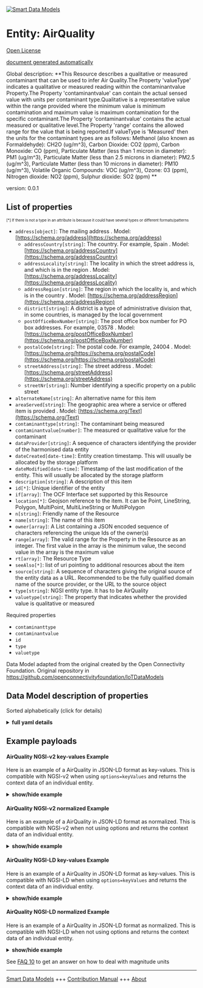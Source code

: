<!-- 10-Header -->    
[![Smart Data Models](https://smartdatamodels.org/wp-content/uploads/2022/01/SmartDataModels_logo.png "Logo")](https://smartdatamodels.org)    
Entity: AirQuality    
==================<!-- /10-Header -->    
<!-- 15-License -->    
[Open License](https://github.com/smart-data-models//dataModel.OCF/blob/master/AirQuality/LICENSE.md)    
[document generated automatically](https://docs.google.com/presentation/d/e/2PACX-1vTs-Ng5dIAwkg91oTTUdt8ua7woBXhPnwavZ0FxgR8BsAI_Ek3C5q97Nd94HS8KhP-r_quD4H0fgyt3/pub?start=false&loop=false&delayms=3000#slide=id.gb715ace035_0_60)    
<!-- /15-License -->    
<!-- 20-Description -->    
Global description: **This Resource describes a qualitative or measured contaminant that can be used to infer Air Quality.The Property 'valueType' indicates a qualitative or measured reading within the contaminantvalue Property.The Property 'contaminantvalue' can contain the actual sensed value with units per contaminant type.Qualitative is a representative value within the range provided where the minimum value is minimum contamination and maximum value is maximum contamination for the specific contaminant.The Property 'contaminantvalue' contains the actual measured or qualitative level.The Property 'range' contains the allowed range for the value that is being reported.If valueType is 'Measured' then the units for the contaminant types are as follows: Methanol (also known as Formaldehyde): CH2O (ug/m^3), Carbon Dioxide: CO2 (ppm), Carbon Monoxide: CO (ppm), Particulate Matter (less than 1 micron in diameter): PM1 (ug/m^3), Particulate Matter (less than 2.5 microns in diameter): PM2.5 (ug/m^3), Particulate Matter (less than 10 microns in diameter): PM10 (ug/m^3), Volatile Organic Compounds: VOC (ug/m^3), Ozone: 03 (ppm), Nitrogen dioxide: NO2 (ppm), Sulphur dioxide: SO2 (ppm) **    
version: 0.0.1    
<!-- /20-Description -->    
<!-- 30-PropertiesList -->    
## List of properties    
<sup><sub>[*] If there is not a type in an attribute is because it could have several types or different formats/patterns</sub></sup>    
- `address[object]`: The mailing address  . Model: [https://schema.org/address](https://schema.org/address)	- `addressCountry[string]`: The country. For example, Spain  . Model: [https://schema.org/addressCountry](https://schema.org/addressCountry)    
	- `addressLocality[string]`: The locality in which the street address is, and which is in the region  . Model: [https://schema.org/addressLocality](https://schema.org/addressLocality)    
	- `addressRegion[string]`: The region in which the locality is, and which is in the country  . Model: [https://schema.org/addressRegion](https://schema.org/addressRegion)    
	- `district[string]`: A district is a type of administrative division that, in some countries, is managed by the local government      
	- `postOfficeBoxNumber[string]`: The post office box number for PO box addresses. For example, 03578  . Model: [https://schema.org/postOfficeBoxNumber](https://schema.org/postOfficeBoxNumber)    
	- `postalCode[string]`: The postal code. For example, 24004  . Model: [https://schema.org/https://schema.org/postalCode](https://schema.org/https://schema.org/postalCode)    
	- `streetAddress[string]`: The street address  . Model: [https://schema.org/streetAddress](https://schema.org/streetAddress)    
	- `streetNr[string]`: Number identifying a specific property on a public street      
- `alternateName[string]`: An alternative name for this item  - `areaServed[string]`: The geographic area where a service or offered item is provided  . Model: [https://schema.org/Text](https://schema.org/Text)- `contaminanttype[string]`: The contaminant being measured  - `contaminantvalue[number]`: The measured or qualitative value for the contaminant  - `dataProvider[string]`: A sequence of characters identifying the provider of the harmonised data entity  - `dateCreated[date-time]`: Entity creation timestamp. This will usually be allocated by the storage platform  - `dateModified[date-time]`: Timestamp of the last modification of the entity. This will usually be allocated by the storage platform  - `description[string]`: A description of this item  - `id[*]`: Unique identifier of the entity  - `if[array]`: The OCF Interface set supported by this Resource  - `location[*]`: Geojson reference to the item. It can be Point, LineString, Polygon, MultiPoint, MultiLineString or MultiPolygon  - `n[string]`: Friendly name of the Resource  - `name[string]`: The name of this item  - `owner[array]`: A List containing a JSON encoded sequence of characters referencing the unique Ids of the owner(s)  - `range[array]`: The valid range for the Property in the Resource as an integer. The first value in the array is the minimum value, the second value in the array is the maximum value  - `rt[array]`: The Resource Type  - `seeAlso[*]`: list of uri pointing to additional resources about the item  - `source[string]`: A sequence of characters giving the original source of the entity data as a URL. Recommended to be the fully qualified domain name of the source provider, or the URL to the source object  - `type[string]`: NGSI entity type. It has to be AirQuality  - `valuetype[string]`: The property that indicates whether the provided value is qualitative or measured  <!-- /30-PropertiesList -->    
<!-- 35-RequiredProperties -->    
Required properties    
- `contaminanttype`  - `contaminantvalue`  - `id`  - `type`  - `valuetype`  <!-- /35-RequiredProperties -->    
<!-- 40-RequiredProperties -->    
Data Model adapted from the original created by the Open Connectivity Foundation. Original repository in https://github.com/openconnectivityfoundation/IoTDataModels    
<!-- /40-RequiredProperties -->    
<!-- 50-DataModelHeader -->    
## Data Model description of properties    
Sorted alphabetically (click for details)    
<!-- /50-DataModelHeader -->    
<!-- 60-ModelYaml -->    
<details><summary><strong>full yaml details</strong></summary>      
```yaml    
AirQuality:      
  description: 'This Resource describes a qualitative or measured contaminant that can be used to infer Air Quality.The Property ''valueType'' indicates a qualitative or measured reading within the contaminantvalue Property.The Property ''contaminantvalue'' can contain the actual sensed value with units per contaminant type.Qualitative is a representative value within the range provided where the minimum value is minimum contamination and maximum value is maximum contamination for the specific contaminant.The Property ''contaminantvalue'' contains the actual measured or qualitative level.The Property ''range'' contains the allowed range for the value that is being reported.If valueType is ''Measured'' then the units for the contaminant types are as follows: Methanol (also known as Formaldehyde): CH2O (ug/m^3), Carbon Dioxide: CO2 (ppm), Carbon Monoxide: CO (ppm), Particulate Matter (less than 1 micron in diameter): PM1 (ug/m^3), Particulate Matter (less than 2.5 microns in diameter): PM2.5 (ug/m^3), Particulate Matter (less than 10 microns in diameter): PM10 (ug/m^3), Volatile Organic Compounds: VOC (ug/m^3), Ozone: 03 (ppm), Nitrogen dioxide: NO2 (ppm), Sulphur dioxide: SO2 (ppm) '      
  properties:      
    address:      
      description: The mailing address      
      properties:      
        addressCountry:      
          description: 'The country. For example, Spain'      
          type: string      
          x-ngsi:      
            model: https://schema.org/addressCountry      
            type: Property      
        addressLocality:      
          description: 'The locality in which the street address is, and which is in the region'      
          type: string      
          x-ngsi:      
            model: https://schema.org/addressLocality      
            type: Property      
        addressRegion:      
          description: 'The region in which the locality is, and which is in the country'      
          type: string      
          x-ngsi:      
            model: https://schema.org/addressRegion      
            type: Property      
        district:      
          description: 'A district is a type of administrative division that, in some countries, is managed by the local government'      
          type: string      
          x-ngsi:      
            type: Property      
        postOfficeBoxNumber:      
          description: 'The post office box number for PO box addresses. For example, 03578'      
          type: string      
          x-ngsi:      
            model: https://schema.org/postOfficeBoxNumber      
            type: Property      
        postalCode:      
          description: 'The postal code. For example, 24004'      
          type: string      
          x-ngsi:      
            model: https://schema.org/https://schema.org/postalCode      
            type: Property      
        streetAddress:      
          description: The street address      
          type: string      
          x-ngsi:      
            model: https://schema.org/streetAddress      
            type: Property      
        streetNr:      
          description: Number identifying a specific property on a public street      
          type: string      
          x-ngsi:      
            type: Property      
      type: object      
      x-ngsi:      
        model: https://schema.org/address      
        type: Property      
    alternateName:      
      description: An alternative name for this item      
      type: string      
      x-ngsi:      
        type: Property      
    areaServed:      
      description: The geographic area where a service or offered item is provided      
      type: string      
      x-ngsi:      
        model: https://schema.org/Text      
        type: Property      
    contaminanttype:      
      description: The contaminant being measured      
      enum:      
        - CH2O      
        - CO2      
        - CO      
        - PM1      
        - PM2.5      
        - PM10      
        - VOC      
        - Smoke      
        - Odor      
        - AirPollution      
        - NO2      
        - SO2      
        - O3      
      readOnly: true      
      type: string      
      x-ngsi:      
        type: Property      
    contaminantvalue:      
      description: The measured or qualitative value for the contaminant      
      readOnly: true      
      type: number      
      x-ngsi:      
        type: Property      
    dataProvider:      
      description: A sequence of characters identifying the provider of the harmonised data entity      
      type: string      
      x-ngsi:      
        type: Property      
    dateCreated:      
      description: Entity creation timestamp. This will usually be allocated by the storage platform      
      format: date-time      
      type: string      
      x-ngsi:      
        type: Property      
    dateModified:      
      description: Timestamp of the last modification of the entity. This will usually be allocated by the storage platform      
      format: date-time      
      type: string      
      x-ngsi:      
        type: Property      
    description:      
      description: A description of this item      
      type: string      
      x-ngsi:      
        type: Property      
    id:      
      anyOf:      
        - description: Identifier format of any NGSI entity      
          maxLength: 256      
          minLength: 1      
          pattern: ^[\w\-\.\{\}\$\+\*\[\]`|~^@!,:\\]+$      
          type: string      
          x-ngsi:      
            type: Property      
        - description: Identifier format of any NGSI entity      
          format: uri      
          type: string      
          x-ngsi:      
            type: Property      
      description: Unique identifier of the entity      
      x-ngsi:      
        type: Property      
    if:      
      description: The OCF Interface set supported by this Resource      
      items:      
        enum:      
          - oic.if.s      
          - oic.if.baseline      
        type: string      
      minItems: 2      
      readOnly: true      
      type: array      
      uniqueItems: true      
      x-ngsi:      
        type: Property      
    location:      
      description: 'Geojson reference to the item. It can be Point, LineString, Polygon, MultiPoint, MultiLineString or MultiPolygon'      
      oneOf:      
        - description: Geojson reference to the item. Point      
          properties:      
            bbox:      
              items:      
                type: number      
              minItems: 4      
              type: array      
            coordinates:      
              items:      
                type: number      
              minItems: 2      
              type: array      
            type:      
              enum:      
                - Point      
              type: string      
          required:      
            - type      
            - coordinates      
          title: GeoJSON Point      
          type: object      
          x-ngsi:      
            type: GeoProperty      
        - description: Geojson reference to the item. LineString      
          properties:      
            bbox:      
              items:      
                type: number      
              minItems: 4      
              type: array      
            coordinates:      
              items:      
                items:      
                  type: number      
                minItems: 2      
                type: array      
              minItems: 2      
              type: array      
            type:      
              enum:      
                - LineString      
              type: string      
          required:      
            - type      
            - coordinates      
          title: GeoJSON LineString      
          type: object      
          x-ngsi:      
            type: GeoProperty      
        - description: Geojson reference to the item. Polygon      
          properties:      
            bbox:      
              items:      
                type: number      
              minItems: 4      
              type: array      
            coordinates:      
              items:      
                items:      
                  items:      
                    type: number      
                  minItems: 2      
                  type: array      
                minItems: 4      
                type: array      
              type: array      
            type:      
              enum:      
                - Polygon      
              type: string      
          required:      
            - type      
            - coordinates      
          title: GeoJSON Polygon      
          type: object      
          x-ngsi:      
            type: GeoProperty      
        - description: Geojson reference to the item. MultiPoint      
          properties:      
            bbox:      
              items:      
                type: number      
              minItems: 4      
              type: array      
            coordinates:      
              items:      
                items:      
                  type: number      
                minItems: 2      
                type: array      
              type: array      
            type:      
              enum:      
                - MultiPoint      
              type: string      
          required:      
            - type      
            - coordinates      
          title: GeoJSON MultiPoint      
          type: object      
          x-ngsi:      
            type: GeoProperty      
        - description: Geojson reference to the item. MultiLineString      
          properties:      
            bbox:      
              items:      
                type: number      
              minItems: 4      
              type: array      
            coordinates:      
              items:      
                items:      
                  items:      
                    type: number      
                  minItems: 2      
                  type: array      
                minItems: 2      
                type: array      
              type: array      
            type:      
              enum:      
                - MultiLineString      
              type: string      
          required:      
            - type      
            - coordinates      
          title: GeoJSON MultiLineString      
          type: object      
          x-ngsi:      
            type: GeoProperty      
        - description: Geojson reference to the item. MultiLineString      
          properties:      
            bbox:      
              items:      
                type: number      
              minItems: 4      
              type: array      
            coordinates:      
              items:      
                items:      
                  items:      
                    items:      
                      type: number      
                    minItems: 2      
                    type: array      
                  minItems: 4      
                  type: array      
                type: array      
              type: array      
            type:      
              enum:      
                - MultiPolygon      
              type: string      
          required:      
            - type      
            - coordinates      
          title: GeoJSON MultiPolygon      
          type: object      
          x-ngsi:      
            type: GeoProperty      
      x-ngsi:      
        type: GeoProperty      
    n:      
      description: Friendly name of the Resource      
      maxLength: 64      
      readOnly: true      
      type: string      
      x-ngsi:      
        type: Property      
    name:      
      description: The name of this item      
      type: string      
      x-ngsi:      
        type: Property      
    owner:      
      description: A List containing a JSON encoded sequence of characters referencing the unique Ids of the owner(s)      
      items:      
        anyOf:      
          - description: Identifier format of any NGSI entity      
            maxLength: 256      
            minLength: 1      
            pattern: ^[\w\-\.\{\}\$\+\*\[\]`|~^@!,:\\]+$      
            type: string      
            x-ngsi:      
              type: Property      
          - description: Identifier format of any NGSI entity      
            format: uri      
            type: string      
            x-ngsi:      
              type: Property      
        description: Unique identifier of the entity      
        x-ngsi:      
          type: Property      
      type: array      
      x-ngsi:      
        type: Property      
    range:      
      description: 'The valid range for the Property in the Resource as an integer. The first value in the array is the minimum value, the second value in the array is the maximum value'      
      items:      
        type: integer      
      maxItems: 2      
      minItems: 2      
      readOnly: true      
      type: array      
      x-ngsi:      
        type: Property      
    rt:      
      description: The Resource Type      
      items:      
        enum:      
          - oic.r.airquality      
        maxLength: 64      
        type: string      
      minItems: 1      
      readOnly: true      
      type: array      
      uniqueItems: true      
      x-ngsi:      
        type: Property      
    seeAlso:      
      description: list of uri pointing to additional resources about the item      
      oneOf:      
        - items:      
            format: uri      
            type: string      
          minItems: 1      
          type: array      
        - format: uri      
          type: string      
      x-ngsi:      
        type: Property      
    source:      
      description: 'A sequence of characters giving the original source of the entity data as a URL. Recommended to be the fully qualified domain name of the source provider, or the URL to the source object'      
      type: string      
      x-ngsi:      
        type: Property      
    type:      
      description: NGSI entity type. It has to be AirQuality      
      enum:      
        - AirQuality      
      type: string      
      x-ngsi:      
        type: Property      
    valuetype:      
      description: The property that indicates whether the provided value is qualitative or measured      
      enum:      
        - Qualitative      
        - Measured      
      readOnly: true      
      type: string      
      x-ngsi:      
        type: Property      
  required:      
    - contaminantvalue      
    - contaminanttype      
    - valuetype      
    - id      
    - type      
  type: object      
  x-derived-from: https://raw.githubusercontent.com/openconnectivityfoundation/IoTDataModels/master/AirQualityResURI.swagger.json      
  x-disclaimer: 'Redistribution and use in source and binary forms, with or without modification, are permitted  provided that the license conditions are met. Copyleft (c) 2022 Contributors to Smart Data Models Program'      
  x-license-url: https://github.com/smart-data-models/dataModel.OCF/blob/master/AirQuality/LICENSE.md      
  x-model-schema: https://smart-data-models.github.io/dataModel.OCF/AirQuality/schema.json      
  x-model-tags: OCF      
  x-version: 0.0.1      
```    
</details>      
<!-- /60-ModelYaml -->    
<!-- 70-MiddleNotes -->    
<!-- /70-MiddleNotes -->    
<!-- 80-Examples -->    
## Example payloads      
#### AirQuality NGSI-v2 key-values Example      
Here is an example of a AirQuality in JSON-LD format as key-values. This is compatible with NGSI-v2 when  using `options=keyValues` and returns the context data of an individual entity.    
<details><summary><strong>show/hide example</strong></summary>      
```json  
{  
  "id": "urn:ngsi-ld:AirQuality:id:GQEJ:48764759",  
  "dateCreated": "1979-07-06T09:36:23Z",  
  "dateModified": "2021-06-07T14:46:20Z",  
  "source": "Son would mouth relate own chair better available. Line beyond its particularly tree whom.",  
  "name": "Tend employee source nature add rest. Report size personal partner stock four. Region as true develop sound central.",  
  "alternateName": "",  
  "description": "Wonder employee attorney quickly candidate change although bag.",  
  "dataProvider": "Study modern miss dog Democrat quickly. Often late produce you true soldier. Food break onto friend.",  
  "owner": [  
    "urn:ngsi-ld:AirQuality:items:KNBD:33041352",  
    "urn:ngsi-ld:AirQuality:items:DUGT:23098910"  
  ],  
  "seeAlso": [  
    "urn:ngsi-ld:AirQuality:items:AGFW:91615109"  
  ],  
  "location": {  
    "type": "Point",  
    "coordinates": [  
      -56.7421445,  
      77.286609  
    ]  
  },  
  "address": {  
    "streetAddress": "View age international big. Attorney author feeling job article.",  
    "addressLocality": "Others record hospital. Grow rule stuff truth college. Whom around put suddenly garden.",  
    "addressRegion": "Others kind company likely. Tonight themselves true power home price.",  
    "addressCountry": "Real leader bad school name care several. Good explain grow water plant perform resource.",  
    "postalCode": "S",  
    "postOfficeBoxNumber": "Those traditional page a although for study. Speak themselves speech. Nature white without study candidate.",  
    "streetNr": "Wear individual about add senior woman.",  
    "district": "Best budget power them evidence"  
  },  
  "areaServed": "Fire",  
  "rt": [  
    "oic.r.airquality"  
  ],  
  "contaminanttype": "CO",  
  "valuetype": "Qualitative",  
  "contaminantvalue": 864,  
  "n": "American whole magazine truth stop whose. On tradition",  
  "range": [  
    864,  
    864  
  ],  
  "if": [  
    "oic.if.baseline",  
    "oic.if.s"  
  ],  
  "type": "AirQuality"  
}  
```  
</details>    
#### AirQuality NGSI-v2 normalized Example      
Here is an example of a AirQuality in JSON-LD format as normalized. This is compatible with NGSI-v2 when not using options and returns the context data of an individual entity.    
<details><summary><strong>show/hide example</strong></summary>      
```json  
{  
  "id": "urn:ngsi-ld:AirQuality:id:GQEJ:48764759",  
  "dateCreated": {  
    "type": "DateTime",  
    "value": "1979-07-06T09:36:23Z"  
  },  
  "dateModified": {  
    "type": "DateTime",  
    "value": "2021-06-07T14:46:20Z"  
  },  
  "source": {  
    "type": "Text",  
    "value": "Son would mouth relate own chair better available. Line beyond its particularly tree whom."  
  },  
  "name": {  
    "type": "Text",  
    "value": "Tend employee source nature add rest. Report size personal partner stock four. Region as true develop sound central."  
  },  
  "alternateName": {  
    "type": "Text",  
    "value": ""  
  },  
  "description": {  
    "type": "Text",  
    "value": "Wonder employee attorney quickly candidate change although bag."  
  },  
  "dataProvider": {  
    "type": "Text",  
    "value": "Study modern miss dog Democrat quickly. Often late produce you true soldier. Food break onto friend."  
  },  
  "owner": {  
    "type": "StructuredValue",  
    "value": [  
      "urn:ngsi-ld:AirQuality:items:KNBD:33041352",  
      "urn:ngsi-ld:AirQuality:items:DUGT:23098910"  
    ]  
  },  
  "seeAlso": {  
    "type": "StructuredValue",  
    "value": [  
      "urn:ngsi-ld:AirQuality:items:AGFW:91615109"  
    ]  
  },  
  "location": {  
    "type": "geo:json",  
    "value": {  
      "type": "Point",  
      "coordinates": [  
        -56.7421445,  
        77.286609  
      ]  
    }  
  },  
  "address": {  
    "type": "StructuredValue",  
    "value": {  
      "streetAddress": "View age international big. Attorney author feeling job article.",  
      "addressLocality": "Others record hospital. Grow rule stuff truth college. Whom around put suddenly garden.",  
      "addressRegion": "Others kind company likely. Tonight themselves true power home price.",  
      "addressCountry": "Real leader bad school name care several. Good explain grow water plant perform resource.",  
      "postalCode": "S",  
      "postOfficeBoxNumber": "Those traditional page a although for study. Speak themselves speech. Nature white without study candidate.",  
      "streetNr": "Wear individual about add senior woman.",  
      "district": "Best budget power them evidence"  
    }  
  },  
  "areaServed": {  
    "type": "Text",  
    "value": "Fire"  
  },  
  "rt": {  
    "type": "StructuredValue",  
    "value": [  
      "oic.r.airquality"  
    ]  
  },  
  "contaminanttype": {  
    "type": "Text",  
    "value": "CO"  
  },  
  "valuetype": {  
    "type": "Text",  
    "value": "Qualitative"  
  },  
  "contaminantvalue": {  
    "type": "Number",  
    "value": 864  
  },  
  "n": {  
    "type": "Text",  
    "value": "American whole magazine truth stop whose. On tradition"  
  },  
  "range": {  
    "type": "StructuredValue",  
    "value": [  
      864,  
      864  
    ]  
  },  
  "if": {  
    "type": "StructuredValue",  
    "value": [  
      "oic.if.baseline",  
      "oic.if.s"  
    ]  
  },  
  "type": "AirQuality"  
}  
```  
</details>    
#### AirQuality NGSI-LD key-values Example      
Here is an example of a AirQuality in JSON-LD format as key-values. This is compatible with NGSI-LD when  using `options=keyValues` and returns the context data of an individual entity.    
<details><summary><strong>show/hide example</strong></summary>      
```json  
{  
  "id": "urn:ngsi-ld:AirQuality:id:GQEJ:48764759",  
  "dateCreated": "1979-07-06T09:36:23Z",  
  "dateModified": "2021-06-07T14:46:20Z",  
  "source": "Son would mouth relate own chair better available. Line beyond its particularly tree whom.",  
  "name": "Tend employee source nature add rest. Report size personal partner stock four. Region as true develop sound central.",  
  "alternateName": "",  
  "description": "Wonder employee attorney quickly candidate change although bag.",  
  "dataProvider": "Study modern miss dog Democrat quickly. Often late produce you true soldier. Food break onto friend.",  
  "owner": [  
    "urn:ngsi-ld:AirQuality:items:KNBD:33041352",  
    "urn:ngsi-ld:AirQuality:items:DUGT:23098910"  
  ],  
  "seeAlso": [  
    "urn:ngsi-ld:AirQuality:items:AGFW:91615109"  
  ],  
  "location": {  
    "type": "Point",  
    "coordinates": [  
      -56.7421445,  
      77.286609  
    ]  
  },  
  "address": {  
    "streetAddress": "View age international big. Attorney author feeling job article.",  
    "addressLocality": "Others record hospital. Grow rule stuff truth college. Whom around put suddenly garden.",  
    "addressRegion": "Others kind company likely. Tonight themselves true power home price.",  
    "addressCountry": "Real leader bad school name care several. Good explain grow water plant perform resource.",  
    "postalCode": "S",  
    "postOfficeBoxNumber": "Those traditional page a although for study. Speak themselves speech. Nature white without study candidate.",  
    "streetNr": "Wear individual about add senior woman.",  
    "district": "Best budget power them evidence"  
  },  
  "areaServed": "Fire",  
  "rt": [  
    "oic.r.airquality"  
  ],  
  "contaminanttype": "CO",  
  "valuetype": "Qualitative",  
  "contaminantvalue": 864,  
  "n": "American whole magazine truth stop whose. On tradition",  
  "range": [  
    864,  
    864  
  ],  
  "if": [  
    "oic.if.baseline",  
    "oic.if.s"  
  ],  
  "type": "AirQuality",  
  "@context": [  
    "https://smartdatamodels.org/context.jsonld"  
  ]  
}  
```  
</details>    
#### AirQuality NGSI-LD normalized Example      
Here is an example of a AirQuality in JSON-LD format as normalized. This is compatible with NGSI-LD when not using options and returns the context data of an individual entity.    
<details><summary><strong>show/hide example</strong></summary>      
```json  
{  
    "id": "urn:ngsi-ld:AirQuality:id:GQEJ:48764759",  
    "dateCreated": {  
        "type": "Property",  
        "value": {  
            "@type": "DateTime",  
            "@value": "1979-07-06T09:36:23Z"  
        }  
    },  
    "dateModified": {  
        "type": "Property",  
        "value": {  
            "@type": "DateTime",  
            "@value": "2021-06-07T14:46:20Z"  
        }  
    },  
    "source": {  
        "type": "Property",  
        "value": "Son would mouth relate own chair better available. Line beyond its particularly tree whom."  
    },  
    "name": {  
        "type": "Property",  
        "value": "Tend employee source nature add rest. Report size personal partner stock four. Region as true develop sound central."  
    },  
    "alternateName": {  
        "type": "Property",  
        "value": ""  
    },  
    "description": {  
        "type": "Property",  
        "value": "Wonder employee attorney quickly candidate change although bag."  
    },  
    "dataProvider": {  
        "type": "Property",  
        "value": "Study modern miss dog Democrat quickly. Often late produce you true soldier. Food break onto friend."  
    },  
    "owner": {  
        "type": "Property",  
        "value": [  
            "urn:ngsi-ld:AirQuality:items:KNBD:33041352",  
            "urn:ngsi-ld:AirQuality:items:DUGT:23098910"  
        ]  
    },  
    "seeAlso": {  
        "type": "Property",  
        "value": [  
            "urn:ngsi-ld:AirQuality:items:AGFW:91615109"  
        ]  
    },  
    "location": {  
        "type": "GeoProperty",  
        "value": {  
            "type": "Point",  
            "coordinates": [  
                -56.7421445,  
                77.286609  
            ]  
        }  
    },  
    "address": {  
        "type": "Property",  
        "value": {  
            "streetAddress": "View age international big. Attorney author feeling job article.",  
            "addressLocality": "Others record hospital. Grow rule stuff truth college. Whom around put suddenly garden.",  
            "addressRegion": "Others kind company likely. Tonight themselves true power home price.",  
            "addressCountry": "Real leader bad school name care several. Good explain grow water plant perform resource.",  
            "postalCode": "S",  
            "postOfficeBoxNumber": "Those traditional page a although for study. Speak themselves speech. Nature white without study candidate.",  
            "streetNr": "Wear individual about add senior woman.",  
            "district": "Best budget power them evidence"  
        }  
    },  
    "areaServed": {  
        "type": "Property",  
        "value": "Fire"  
    },  
    "rt": {  
        "type": "Property",  
        "value": [  
            "oic.r.airquality"  
        ]  
    },  
    "contaminanttype": {  
        "type": "Property",  
        "value": "CO"  
    },  
    "valuetype": {  
        "type": "Property",  
        "value": "Qualitative"  
    },  
    "contaminantvalue": {  
        "type": "Property",  
        "value": 864  
    },  
    "n": {  
        "type": "Property",  
        "value": "American whole magazine truth stop whose. On tradition"  
    },  
    "range": {  
        "type": "Property",  
        "value": [  
            864,  
            864  
        ]  
    },  
    "if": {  
        "type": "Property",  
        "value": [  
            "oic.if.baseline",  
            "oic.if.s"  
        ]  
    },  
    "type": "AirQuality",  
    "@context": [  
        "https://smartdatamodels.org/context.jsonld"  
    ]  
}  
```  
</details><!-- /80-Examples -->    
<!-- 90-FooterNotes -->    
<!-- /90-FooterNotes -->    
<!-- 95-Units -->    
See [FAQ 10](https://smartdatamodels.org/index.php/faqs/) to get an answer on how to deal with magnitude units    
<!-- /95-Units -->    
<!-- 97-LastFooter -->    
---    
[Smart Data Models](https://smartdatamodels.org) +++ [Contribution Manual](https://bit.ly/contribution_manual) +++ [About](https://bit.ly/Introduction_SDM)<!-- /97-LastFooter -->    
